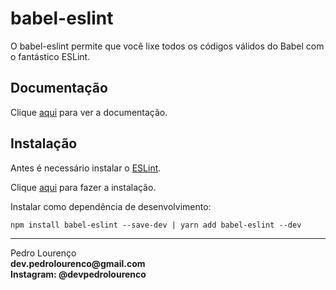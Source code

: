 # babel-eslint

O babel-eslint permite que você lixe todos os códigos válidos do Babel com o fantástico ESLint.

## Documentação

Clique [aqui](https://github.com/babel/babel-eslint) para ver a documentação.

## Instalação

Antes é necessário instalar o [ESLint](eslint.md).

Clique [aqui](https://www.npmjs.com/package/babel-eslint) para fazer a instalação.

Instalar como dependência de desenvolvimento:

```
npm install babel-eslint --save-dev | yarn add babel-eslint --dev
```


<hr>
<stong>Pedro Lourenço</strong><br>
<Strong>dev.pedrolourenco@gmail.com</strong><br>
<Strong>Instagram: @devpedrolourenco</strong>